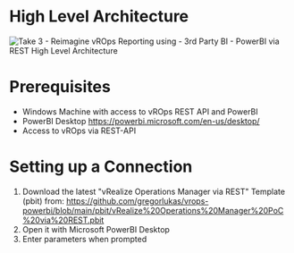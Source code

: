 # High Level Architecture
![Take 3 - Reimagine vROps Reporting using - 3rd Party BI - PowerBI via REST High Level Architecture](https://user-images.githubusercontent.com/54750245/159884968-f71eb390-1723-4b29-8039-eef31bd88d8d.jpg)

# Prerequisites
* Windows Machine with access to vROps REST API and PowerBI 
* PowerBI Desktop https://powerbi.microsoft.com/en-us/desktop/ 
* Access to vROps via REST-API

# Setting up a Connection
1) Download the latest "vRealize Operations Manager via REST" Template (pbit) from: https://github.com/gregorlukas/vrops-powerbi/blob/main/pbit/vRealize%20Operations%20Manager%20PoC%20via%20REST.pbit
2) Open it with Microsoft PowerBI Desktop
3) Enter parameters when prompted
